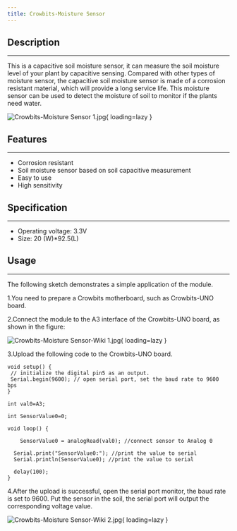 ```yaml
---
title: Crowbits-Moisture Sensor
---
```


## Description
-----------

This is a capacitive soil moisture sensor, it can measure the soil moisture level of your plant by capacitive sensing. Compared with other types of moisture sensor, the capacitive soil moisture sensor is made of a corrosion resistant material, which will provide a long service life. This moisture sensor can be used to detect the moisture of soil to monitor if the plants need water.

![Crowbits-Moisture Sensor 1.jpg](https://wiki.elecrow.com/images/thumb/3/39/Crowbits-Moisture_Sensor_1.jpg/600px-Crowbits-Moisture_Sensor_1.jpg){ loading=lazy }

## Features
--------

- Corrosion resistant
- Soil moisture sensor based on soil capacitive measurement
- Easy to use
- High sensitivity

## Specification
-------------

- Operating voltage: 3.3V
- Size: 20 (W)\*92.5(L)

## Usage
-----

The following sketch demonstrates a simple application of the module.

1.You need to prepare a Crowbits motherboard, such as Crowbits-UNO board.

2.Connect the module to the A3 interface of the Crowbits-UNO board, as shown in the figure:

![Crowbits-Moisture Sensor-Wiki 1.jpg](https://wiki.elecrow.com/images/thumb/e/ed/Crowbits-Moisture_Sensor-Wiki_1.jpg/600px-Crowbits-Moisture_Sensor-Wiki_1.jpg){ loading=lazy }

3.Upload the following code to the Crowbits-UNO board.

```
void setup() {                
 // initialize the digital pin5 as an output.
 Serial.begin(9600); // open serial port, set the baud rate to 9600 bps
}

int val0=A3;

int SensorValue0=0;

void loop() {

    SensorValue0 = analogRead(val0); //connect sensor to Analog 0

  Serial.print("SensorValue0:"); //print the value to serial
  Serial.println(SensorValue0); //print the value to serial

  delay(100);
}
```

4.After the upload is successful, open the serial port monitor, the baud rate is set to 9600. Put the sensor in the soil, the serial port will output the corresponding voltage value.

![Crowbits-Moisture Sensor-Wiki 2.jpg](https://wiki.elecrow.com/images/thumb/0/05/Crowbits-Moisture_Sensor-Wiki_2.jpg/600px-Crowbits-Moisture_Sensor-Wiki_2.jpg){ loading=lazy }